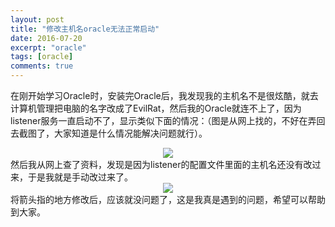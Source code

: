 ```yaml
---
layout: post
title: "修改主机名oracle无法正常启动"
date: 2016-07-20
excerpt: "oracle"
tags: [oracle]
comments: true
---
```


在刚开始学习Oracle时，安装完Oracle后，我发现我的主机名不是很炫酷，就去计算机管理把电脑的名字改成了EvilRat，然后我的Oracle就连不上了，因为listener服务一直启动不了，显示类似下面的情况：（图是从网上找的，不好在弄回去截图了，大家知道是什么情况能解决问题就行）。
<center>
<img src="/assets/img/oracle_listener.bmp">
</center>
然后我从网上查了资料，发现是因为listener的配置文件里面的主机名还没有改过来，于是我就是手动改过来了。
<center>
<img src="/assets/img/listener.bmp">
</center>
将箭头指的地方修改后，应该就没问题了，这是我真是遇到的问题，希望可以帮助到大家。








<html>
<div class="ds-thread" data-thread-key="http://kongzheng1993.github.io/kongzheng1993-oraclepcname/" data-title="oraclepcname" data-url="http://kongzheng1993.github.io/kongzheng1993-oraclepcname/"></div>
<script type="text/javascript">
var duoshuoQuery = {short_name:"kongzheng1993"};
	(function() {
		var ds = document.createElement('script');
		ds.type = 'text/javascript';ds.async = true;
		ds.src = (document.location.protocol == 'https:' ? 'https:' : 'http:') + '//static.duoshuo.com/embed.js';
		ds.charset = 'UTF-8';
		(document.getElementsByTagName('head')[0] 
		 || document.getElementsByTagName('body')[0]).appendChild(ds);
	})();
</script>
</html>
